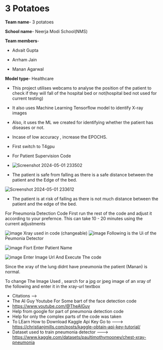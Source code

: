 # 3 Potatoes
**Team name**- 3 potatoes

**School name**- Neerja Modi School(NMS)

**Team members**-

- Advait Gupta

- Arrham Jain

- Manan Agarwal

**Model type**- Healthcare

- This project utilises webcams to analyse the position of the patient to check if they will fall of the hospital bed or not(hospital bed not used for current testing) 

- It also uses Machine Learning Tensorflow model to identify X-ray images

- Also, it uses the ML we created for identifying whether the patient has diseases or not.

- Incase of low accuracy , increase the EPOCHS.

- First switch to T4gpu

- For Patient Supervision Code

- ![Screenshot 2024-05-01 233502](https://github.com/q2e4t6u8o0q2/3-potatoes-healthcare-NMS-/assets/141948049/02e30ce9-683d-48a7-b2fd-8f8cae34413d)
- The patient is safe from falling as there is a safe distance between the patient and the Edge of the bed.

![Screenshot 2024-05-01 233612](https://github.com/q2e4t6u8o0q2/3-potatoes-healthcare-NMS-/assets/141948049/8bec11a4-1f1c-4722-9aaf-ff5bcea51a93)
- The patient is at risk of falling as there is not much distance between the patient and the edge of the bed.

For Pneumonia Detection Code
First run the rest of the code and adjust it according to your prefernce.
This can take 10 - 20 minutes using the current adjustments

![image](https://github.com/q2e4t6u8o0q2/3-potatoes-healthcare-NMS-/assets/141948049/2c5c465f-b037-47a2-a501-fc686dcc18e4)
Xray used in code (changeable)
![image](https://github.com/q2e4t6u8o0q2/3-potatoes-healthcare-NMS-/assets/141948049/255f0ea5-ccf7-420c-8e62-13bf86011858)
Following is the Ui of the Peumonia Detector

![image](https://github.com/q2e4t6u8o0q2/3-potatoes-healthcare-NMS-/assets/141948049/e157cfaf-022f-4b87-9e65-ee9d24c65e21)
Fisrt Enter Patient Name

![image](https://github.com/q2e4t6u8o0q2/3-potatoes-healthcare-NMS-/assets/141948049/815a9583-3513-476b-855c-3f9d42cd20a7)
Enter Image Url And Execute The code

Since the xray of the lung didnt have pneumonia the patient (Manan) is normal.

To change The Image Used , search for a jpg or jpeg image of an xray of the following and enter it in the xray-url textbox





- Citations -->
- The AI Guy Youtube For Some bart of the face detection code
- https://www.youtube.com/@TheAIGuy
- Help from google for part of pneumonia detection code
- Help for only the complex parts of the code was taken
- To LEarn How to Download Kaggle Api Key Go to ---> https://christianjmills.com/posts/kaggle-obtain-api-key-tutorial/
- Dataset used to train pneumonia detector ---> https://www.kaggle.com/datasets/paultimothymooney/chest-xray-pneumonia

